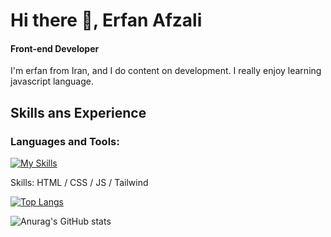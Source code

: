 

# Hi there 👋, Erfan Afzali
#### Front-end Developer

I'm erfan from Iran, and I do content on development. I really enjoy learning javascript language.




## Skills ans Experience

<h3 align="left">Languages and Tools:</h3>


 

 [![My Skills](https://skillicons.dev/icons?i=html,css,js,tailwind,react)](https://skillicons.dev)

Skills: HTML / CSS / JS / Tailwind

[![Top Langs](https://github-readme-stats.vercel.app/api/top-langs/?username=erfanafzali)](https://github.com/anuraghazra/github-readme-stats)

![Anurag's GitHub stats](https://github-readme-stats.vercel.app/api?username=erfanafzali&show_icons=true&theme=merko)

  



 

 


 






